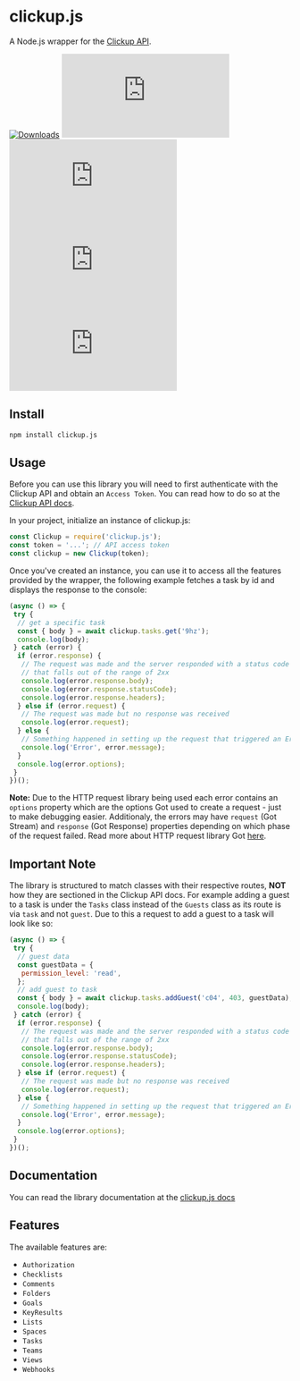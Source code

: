 # clickup.js

A Node.js wrapper for the [Clickup API](https://clickup.com/api).

[![Downloads](https://img.shields.io/npm/dm/clickup.js.svg?style=for-the-badge)](https://www.npmjs.com/package/clickup.js)
[![Install size](https://img.shields.io/bundlephobia/min/clickup.js?style=for-the-badge)](https://packagephobia.now.sh/result?p=clickup.js)
![GitHub package.json version](https://img.shields.io/github/package-json/v/ComfortablyCoding/clickup.js?style=for-the-badge) ![Dependancies](https://img.shields.io/david/ComfortablyCoding/clickup.js?style=for-the-badge)
![NPM](https://img.shields.io/npm/l/clickup.js?style=for-the-badge)

## Install

```sh
npm install clickup.js
```

## Usage

Before you can use this library you will need to first authenticate with the Clickup API and obtain an `Access Token`. You can read how to do so at the [Clickup API docs](https://clickup.com/api).

In your project, initialize an instance of clickup.js:

```js
const Clickup = require('clickup.js');
const token = '...'; // API access token
const clickup = new Clickup(token);
```

Once you've created an instance, you can use it to access all the features provided by the wrapper, the following example fetches a task by id and displays the response to the console:

```js
(async () => {
 try {
  // get a specific task
  const { body } = await clickup.tasks.get('9hz');
  console.log(body);
 } catch (error) {
  if (error.response) {
   // The request was made and the server responded with a status code
   // that falls out of the range of 2xx
   console.log(error.response.body);
   console.log(error.response.statusCode);
   console.log(error.response.headers);
  } else if (error.request) {
   // The request was made but no response was received
   console.log(error.request);
  } else {
   // Something happened in setting up the request that triggered an Error
   console.log('Error', error.message);
  }
  console.log(error.options);
 }
})();
```

**Note:** Due to the HTTP request library being used each error contains an `options` property which are the options Got used to create a request - just to make debugging easier. Additionaly, the errors may have `request` (Got Stream) and `response` (Got Response) properties depending on which phase of the request failed. Read more about HTTP request library Got [here](https://github.com/sindresorhus/got).

## Important Note

The library is structured to match classes with their respective routes, **NOT** how they are sectioned in the Clickup API docs. For example adding a guest to a task is under the `Tasks` class instead of the `Guests` class as its route is via `task` and not `guest`. Due to this a request to add a guest to a task will look like so:

```js
(async () => {
 try {
  // guest data
  const guestData = {
   permission_level: 'read',
  };
  // add guest to task
  const { body } = await clickup.tasks.addGuest('c04', 403, guestData);
  console.log(body);
 } catch (error) {
  if (error.response) {
   // The request was made and the server responded with a status code
   // that falls out of the range of 2xx
   console.log(error.response.body);
   console.log(error.response.statusCode);
   console.log(error.response.headers);
  } else if (error.request) {
   // The request was made but no response was received
   console.log(error.request);
  } else {
   // Something happened in setting up the request that triggered an Error
   console.log('Error', error.message);
  }
  console.log(error.options);
 }
})();
```

## Documentation

You can read the library documentation at the [clickup.js docs](https://comfortablycoding.github.io/clickup.js)

## Features

The available features are:

- `Authorization`
- `Checklists`
- `Comments`
- `Folders`
- `Goals`
- `KeyResults`
- `Lists`
- `Spaces`
- `Tasks`
- `Teams`
- `Views`
- `Webhooks`
